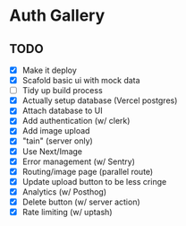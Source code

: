 # Auth Gallery

## TODO

- [x] Make it deploy
- [x] Scafold basic ui with mock data
- [ ] Tidy up build process
- [x] Actually setup database (Vercel postgres)
- [x] Attach database to UI
- [x] Add authentication (w/ clerk)
- [x] Add image upload
- [x] "tain" (server only)
- [x] Use Next/Image
- [x] Error management (w/ Sentry)
- [x] Routing/image page (parallel route)
- [x] Update upload button to be less cringe
- [x] Analytics (w/ Posthog)
- [x] Delete button (w/ server action)
- [x] Rate limiting (w/ uptash)
